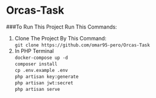 # Orcas-Task
###To Run This Project Run This Commands:
1. Clone The Project By This Command:<br>
``git clone https://github.com/omar95-pero/Orcas-Task``
2. In PHP Terminal <br>
``docker-compose up -d``<br>
``composer install ``<br>
``cp .env.example .env``<br>
``php artisan key:generate``<br>
``php artisan jwt:secret``<br>
``php artisan serve``
